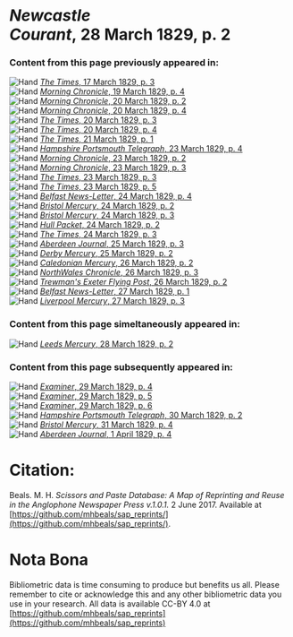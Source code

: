 # *Newcastle Courant*, 28 March 1829, p. 2  
  
### Content from this page previously appeared in:  
![Hand](http://scissorsandpaste.net/wp-content/uploads/2017/06/smallhandpointer.png) [*The Times*, 17 March 1829, p. 3](https://mhbeals.github.io/sap_html/The-Times/The-Times-17-March-1829-p-3)  
![Hand](http://scissorsandpaste.net/wp-content/uploads/2017/06/smallhandpointer.png) [*Morning Chronicle*, 19 March 1829, p. 4](https://mhbeals.github.io/sap_html/Morning-Chronicle/Morning-Chronicle-19-March-1829-p-4)  
![Hand](http://scissorsandpaste.net/wp-content/uploads/2017/06/smallhandpointer.png) [*Morning Chronicle*, 20 March 1829, p. 2](https://mhbeals.github.io/sap_html/Morning-Chronicle/Morning-Chronicle-20-March-1829-p-2)  
![Hand](http://scissorsandpaste.net/wp-content/uploads/2017/06/smallhandpointer.png) [*Morning Chronicle*, 20 March 1829, p. 4](https://mhbeals.github.io/sap_html/Morning-Chronicle/Morning-Chronicle-20-March-1829-p-4)  
![Hand](http://scissorsandpaste.net/wp-content/uploads/2017/06/smallhandpointer.png) [*The Times*, 20 March 1829, p. 3](https://mhbeals.github.io/sap_html/The-Times/The-Times-20-March-1829-p-3)  
![Hand](http://scissorsandpaste.net/wp-content/uploads/2017/06/smallhandpointer.png) [*The Times*, 20 March 1829, p. 4](https://mhbeals.github.io/sap_html/The-Times/The-Times-20-March-1829-p-4)  
![Hand](http://scissorsandpaste.net/wp-content/uploads/2017/06/smallhandpointer.png) [*The Times*, 21 March 1829, p. 1](https://mhbeals.github.io/sap_html/The-Times/The-Times-21-March-1829-p-1)  
![Hand](http://scissorsandpaste.net/wp-content/uploads/2017/06/smallhandpointer.png) [*Hampshire Portsmouth Telegraph*, 23 March 1829, p. 4](https://mhbeals.github.io/sap_html/Hampshire-Portsmouth-Telegraph/Hampshire-Portsmouth-Telegraph-23-March-1829-p-4)  
![Hand](http://scissorsandpaste.net/wp-content/uploads/2017/06/smallhandpointer.png) [*Morning Chronicle*, 23 March 1829, p. 2](https://mhbeals.github.io/sap_html/Morning-Chronicle/Morning-Chronicle-23-March-1829-p-2)  
![Hand](http://scissorsandpaste.net/wp-content/uploads/2017/06/smallhandpointer.png) [*Morning Chronicle*, 23 March 1829, p. 3](https://mhbeals.github.io/sap_html/Morning-Chronicle/Morning-Chronicle-23-March-1829-p-3)  
![Hand](http://scissorsandpaste.net/wp-content/uploads/2017/06/smallhandpointer.png) [*The Times*, 23 March 1829, p. 3](https://mhbeals.github.io/sap_html/The-Times/The-Times-23-March-1829-p-3)  
![Hand](http://scissorsandpaste.net/wp-content/uploads/2017/06/smallhandpointer.png) [*The Times*, 23 March 1829, p. 5](https://mhbeals.github.io/sap_html/The-Times/The-Times-23-March-1829-p-5)  
![Hand](http://scissorsandpaste.net/wp-content/uploads/2017/06/smallhandpointer.png) [*Belfast News-Letter*, 24 March 1829, p. 4](https://mhbeals.github.io/sap_html/Belfast-News-Letter/Belfast-News-Letter-24-March-1829-p-4)  
![Hand](http://scissorsandpaste.net/wp-content/uploads/2017/06/smallhandpointer.png) [*Bristol Mercury*, 24 March 1829, p. 2](https://mhbeals.github.io/sap_html/Bristol-Mercury/Bristol-Mercury-24-March-1829-p-2)  
![Hand](http://scissorsandpaste.net/wp-content/uploads/2017/06/smallhandpointer.png) [*Bristol Mercury*, 24 March 1829, p. 3](https://mhbeals.github.io/sap_html/Bristol-Mercury/Bristol-Mercury-24-March-1829-p-3)  
![Hand](http://scissorsandpaste.net/wp-content/uploads/2017/06/smallhandpointer.png) [*Hull Packet*, 24 March 1829, p. 2](https://mhbeals.github.io/sap_html/Hull-Packet/Hull-Packet-24-March-1829-p-2)  
![Hand](http://scissorsandpaste.net/wp-content/uploads/2017/06/smallhandpointer.png) [*The Times*, 24 March 1829, p. 3](https://mhbeals.github.io/sap_html/The-Times/The-Times-24-March-1829-p-3)  
![Hand](http://scissorsandpaste.net/wp-content/uploads/2017/06/smallhandpointer.png) [*Aberdeen Journal*, 25 March 1829, p. 3](https://mhbeals.github.io/sap_html/Aberdeen-Journal/Aberdeen-Journal-25-March-1829-p-3)  
![Hand](http://scissorsandpaste.net/wp-content/uploads/2017/06/smallhandpointer.png) [*Derby Mercury*, 25 March 1829, p. 2](https://mhbeals.github.io/sap_html/Derby-Mercury/Derby-Mercury-25-March-1829-p-2)  
![Hand](http://scissorsandpaste.net/wp-content/uploads/2017/06/smallhandpointer.png) [*Caledonian Mercury*, 26 March 1829, p. 2](https://mhbeals.github.io/sap_html/Caledonian-Mercury/Caledonian-Mercury-26-March-1829-p-2)  
![Hand](http://scissorsandpaste.net/wp-content/uploads/2017/06/smallhandpointer.png) [*NorthWales Chronicle*, 26 March 1829, p. 3](https://mhbeals.github.io/sap_html/NorthWales-Chronicle/NorthWales-Chronicle-26-March-1829-p-3)  
![Hand](http://scissorsandpaste.net/wp-content/uploads/2017/06/smallhandpointer.png) [*Trewman's Exeter Flying Post*, 26 March 1829, p. 2](https://mhbeals.github.io/sap_html/Trewman's-Exeter-Flying-Post/Trewman's-Exeter-Flying-Post-26-March-1829-p-2)  
![Hand](http://scissorsandpaste.net/wp-content/uploads/2017/06/smallhandpointer.png) [*Belfast News-Letter*, 27 March 1829, p. 1](https://mhbeals.github.io/sap_html/Belfast-News-Letter/Belfast-News-Letter-27-March-1829-p-1)  
![Hand](http://scissorsandpaste.net/wp-content/uploads/2017/06/smallhandpointer.png) [*Liverpool Mercury*, 27 March 1829, p. 3](https://mhbeals.github.io/sap_html/Liverpool-Mercury/Liverpool-Mercury-27-March-1829-p-3)  
  
### Content from this page simeltaneously appeared in:  
![Hand](http://scissorsandpaste.net/wp-content/uploads/2017/06/smallhandpointer.png) [*Leeds Mercury*, 28 March 1829, p. 2](https://mhbeals.github.io/sap_html/Leeds-Mercury/Leeds-Mercury-28-March-1829-p-2)  
  
### Content from this page subsequently appeared in:  
![Hand](http://scissorsandpaste.net/wp-content/uploads/2017/06/smallhandpointer.png) [*Examiner*, 29 March 1829, p. 4](https://mhbeals.github.io/sap_html/Examiner/Examiner-29-March-1829-p-4)  
![Hand](http://scissorsandpaste.net/wp-content/uploads/2017/06/smallhandpointer.png) [*Examiner*, 29 March 1829, p. 5](https://mhbeals.github.io/sap_html/Examiner/Examiner-29-March-1829-p-5)  
![Hand](http://scissorsandpaste.net/wp-content/uploads/2017/06/smallhandpointer.png) [*Examiner*, 29 March 1829, p. 6](https://mhbeals.github.io/sap_html/Examiner/Examiner-29-March-1829-p-6)  
![Hand](http://scissorsandpaste.net/wp-content/uploads/2017/06/smallhandpointer.png) [*Hampshire Portsmouth Telegraph*, 30 March 1829, p. 2](https://mhbeals.github.io/sap_html/Hampshire-Portsmouth-Telegraph/Hampshire-Portsmouth-Telegraph-30-March-1829-p-2)  
![Hand](http://scissorsandpaste.net/wp-content/uploads/2017/06/smallhandpointer.png) [*Bristol Mercury*, 31 March 1829, p. 4](https://mhbeals.github.io/sap_html/Bristol-Mercury/Bristol-Mercury-31-March-1829-p-4)  
![Hand](http://scissorsandpaste.net/wp-content/uploads/2017/06/smallhandpointer.png) [*Aberdeen Journal*, 1 April 1829, p. 4](https://mhbeals.github.io/sap_html/Aberdeen-Journal/Aberdeen-Journal-1-April-1829-p-4)  


# Citation: 

Beals. M. H. *Scissors and Paste Database: A Map of Reprinting and Reuse in the Anglophone Newspaper Press v.1.0.1.* 2 June 2017. Available at [https://github.com/mhbeals/sap_reprints/](https://github.com/mhbeals/sap_reprints/). 

# Nota Bona

Bibliometric data is time consuming to produce but benefits us all. Please remember to cite or acknowledge this and any other bibliometric data you use in your research. All data is available CC-BY 4.0 at [https://github.com/mhbeals/sap_reprints](https://github.com/mhbeals/sap_reprints)